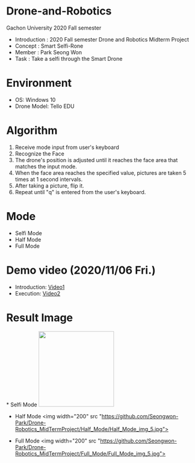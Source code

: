 # Drone-and-Robotics
Gachon University 2020 Fall semester

* Introduction : 2020 Fall semester Drone and Robotics Midterm Project
* Concept : Smart Selfi-Rone
* Member : Park Seong Won
* Task : Take a selfi through the Smart Drone

# Environment
* OS: Windows 10
* Drone Model: Tello EDU

# Algorithm
1. Receive mode input from user's keyboard
2. Recognize the Face
3. The drone's position is adjusted until it reaches the face area that matches the input mode.
4. When the face area reaches the specified value, pictures are taken 5 times at 1 second intervals.
5. After taking a picture, flip it.
6. Repeat until "q" is entered from the user's keyboard.

# Mode
* Selfi Mode
* Half Mode
* Full Mode

# Demo video (2020/11/06 Fri.)
* Introduction: [Video1](https://drive.google.com/file/d/1zLqF6_0hI2s59hDbz6tWlQigPG6EHMkm/view?usp=sharing)
* Execution: [Video2](https://drive.google.com/file/d/1a-xqVrOwDMxeBTodeVB-DQSqwjxVYNr6/view?usp=sharing)

# Result Image
<div>
* Selfi Mode
<img width="200" src "https://github.com/Seongwon-Park/Drone-Robotics_MidTermProject/Selfi_Mode/Selfi_Mode_img_5.jpg">

* Half Mode
<img width="200" src "https://github.com/Seongwon-Park/Drone-Robotics_MidTermProject/Half_Mode/Half_Mode_img_5.jpg">

* Full Mode
<img width="200" src "https://github.com/Seongwon-Park/Drone-Robotics_MidTermProject/Full_Mode/Full_Mode_img_5.jpg">
</div>

